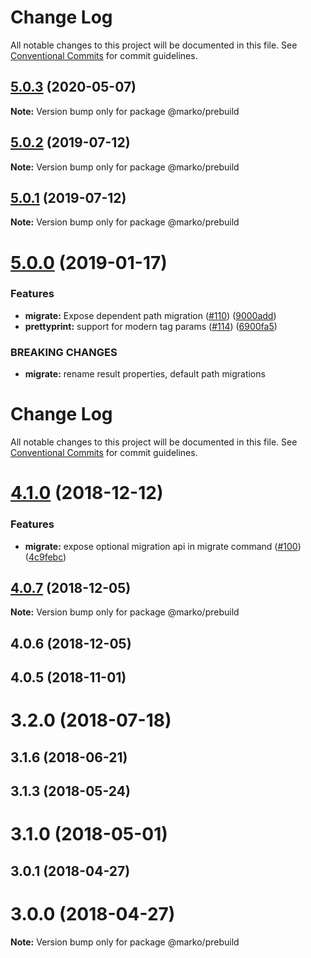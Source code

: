# Change Log

All notable changes to this project will be documented in this file.
See [Conventional Commits](https://conventionalcommits.org) for commit guidelines.

## [5.0.3](https://github.com/marko-js/cli/compare/@marko/prebuild@5.0.2...@marko/prebuild@5.0.3) (2020-05-07)

**Note:** Version bump only for package @marko/prebuild





## [5.0.2](https://github.com/marko-js/cli/compare/@marko/prebuild@5.0.1...@marko/prebuild@5.0.2) (2019-07-12)

**Note:** Version bump only for package @marko/prebuild





## [5.0.1](https://github.com/marko-js/cli/compare/@marko/prebuild@5.0.0...@marko/prebuild@5.0.1) (2019-07-12)

**Note:** Version bump only for package @marko/prebuild





<a name="5.0.0"></a>
# [5.0.0](https://github.com/marko-js/cli/compare/@marko/prebuild@4.1.0...@marko/prebuild@5.0.0) (2019-01-17)


### Features

* **migrate:** Expose dependent path migration ([#110](https://github.com/marko-js/cli/issues/110)) ([9000add](https://github.com/marko-js/cli/commit/9000add))
* **prettyprint:** support for modern tag params ([#114](https://github.com/marko-js/cli/issues/114)) ([6900fa5](https://github.com/marko-js/cli/commit/6900fa5))


### BREAKING CHANGES

* **migrate:** rename result properties, default path migrations




# Change Log

All notable changes to this project will be documented in this file.
See [Conventional Commits](https://conventionalcommits.org) for commit guidelines.

# [4.1.0](https://github.com/marko-js/cli/compare/@marko/prebuild@4.0.7...@marko/prebuild@4.1.0) (2018-12-12)


### Features

* **migrate:** expose optional migration api in migrate command ([#100](https://github.com/marko-js/cli/issues/100)) ([4c9febc](https://github.com/marko-js/cli/commit/4c9febc))





## [4.0.7](https://github.com/marko-js/cli/compare/@marko/prebuild@4.0.6...@marko/prebuild@4.0.7) (2018-12-05)

**Note:** Version bump only for package @marko/prebuild





## 4.0.6 (2018-12-05)



## 4.0.5 (2018-11-01)



# 3.2.0 (2018-07-18)



## 3.1.6 (2018-06-21)



## 3.1.3 (2018-05-24)



# 3.1.0 (2018-05-01)



## 3.0.1 (2018-04-27)



# 3.0.0 (2018-04-27)

**Note:** Version bump only for package @marko/prebuild

